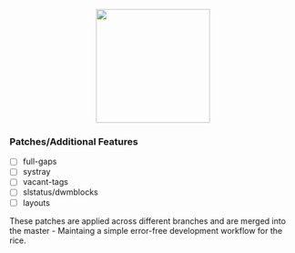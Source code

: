 <p align="center"><img width=200 src="https://dwm.suckless.org/dwm.svg"></p>

### Patches/Additional Features

- [ ] full-gaps
- [ ] systray
- [ ] vacant-tags
- [ ] slstatus/dwmblocks
- [ ] layouts

These patches are applied across different branches and are merged into the
master - Maintaing a simple error-free development workflow for the rice.
